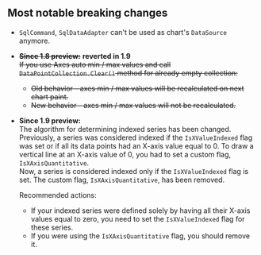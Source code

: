 ## Most notable breaking changes

- `SqlCommand`, `SqlDataAdapter` can't be used as chart's `DataSource` anymore.
- ~~**Since 1.8 preview:**~~ **reverted in 1.9**  
  ~~If you use Axes auto min / max values and call `DataPointCollection.Clear()` method for already empty collection:~~
    - ~~Old behavior - axes min / max values will be recalculated on next chart paint.~~
    - ~~New behavior - axes min / max values will not be recalculated.~~  
- **Since 1.9 preview:**  
  The algorithm for determining indexed series has been changed. Previously, a series was considered indexed if the `IsXValueIndexed` flag was set or if all its data points had an X-axis value equal to 0.
  To draw a vertical line at an X-axis value of 0, you had to set a custom flag, `IsXAxisQuantitative`.  
  Now, a series is considered indexed only if the `IsXValueIndexed` flag is set. The custom flag, `IsXAxisQuantitative`, has been removed.

    Recommended actions:
    - If your indexed series were defined solely by having all their X-axis values equal to zero, you need to set the `IsXValueIndexed` flag for these series.
    - If you were using the `IsXAxisQuantitative` flag, you should remove it.